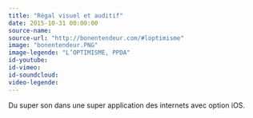 ```yaml
---
title: "Régal visuel et auditif"
date: 2015-10-31 00:00:00
source-name:
source-url: "http://bonentendeur.com/#loptimisme"
image: "bonentendeur.PNG"
image-legende: "L’OPTIMISME, PPDA"
id-youtube:
id-vimeo:
id-soundcloud:
video-legende:
---
```

Du super son dans une super application des internets avec option iOS.
